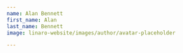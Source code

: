 ```yaml
---
name: Alan Bennett
first_name: Alan
last_name: Bennett
image: linaro-website/images/author/avatar-placeholder

---
```

